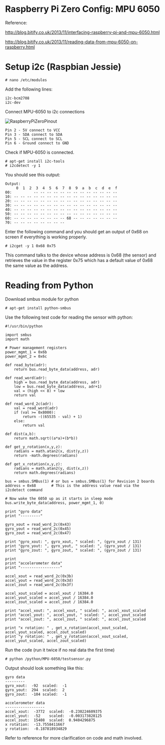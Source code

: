 # Raspberry Pi Zero Config: MPU 6050

Reference:

http://blog.bitify.co.uk/2013/11/interfacing-raspberry-pi-and-mpu-6050.html

http://blog.bitify.co.uk/2013/11/reading-data-from-mpu-6050-on-raspberry.html

# Setup i2c (Raspbian Jessie)
```
# nano /etc/modules
```
Add the following lines:

```
i2c-bcm2708
i2c-dev
```

Connect MPU-6050 to i2c connections

![RaspberryPiZeroPinout](https://elementztechblog.files.wordpress.com/2016/05/gpio.png?w=700)

```
Pin 2 - 5V connect to VCC
Pin 3 - SDA connect to SDA
Pin 5 - SCL connect to SCL
Pin 6 - Ground connect to GND
```

Check if MPU-6050 is connected.
```
# apt-get install i2c-tools
# i2cdetect -y 1
```

You should see this output:
```
Output:
     0  1  2  3  4  5  6  7  8  9  a  b  c  d  e  f
00:          -- -- -- -- -- -- -- -- -- -- -- -- --
10: -- -- -- -- -- -- -- -- -- -- -- -- -- -- -- --
20: -- -- -- -- -- -- -- -- -- -- -- -- -- -- -- --
30: -- -- -- -- -- -- -- -- -- -- -- -- -- -- -- --
40: -- -- -- -- -- -- -- -- -- -- -- -- -- -- -- --
50: -- -- -- -- -- -- -- -- -- -- -- -- -- -- -- --
60: -- -- -- -- -- -- -- -- 68 -- -- -- -- -- -- --
70: -- -- -- -- -- -- -- --
```
Enter the following command and you should get an output of 0x68 on screen if everything is working properly.
```
# i2cget -y 1 0x68 0x75
```
This command talks to the device whose address is 0x68 (the sensor) and retrieves the value in the register 0x75 which has a default value of 0x68 the same value as the address.
# Reading from Python
Download smbus module for python
```
# apt-get install python-smbus
```
Use the following test code for reading the sensor with python:
```
#!/usr/bin/python

import smbus
import math

# Power management registers
power_mgmt_1 = 0x6b
power_mgmt_2 = 0x6c

def read_byte(adr):
    return bus.read_byte_data(address, adr)

def read_word(adr):
    high = bus.read_byte_data(address, adr)
    low = bus.read_byte_data(address, adr+1)
    val = (high << 8) + low
    return val

def read_word_2c(adr):
    val = read_word(adr)
    if (val >= 0x8000):
        return -((65535 - val) + 1)
    else:
        return val

def dist(a,b):
    return math.sqrt((a*a)+(b*b))

def get_y_rotation(x,y,z):
    radians = math.atan2(x, dist(y,z))
    return -math.degrees(radians)

def get_x_rotation(x,y,z):
    radians = math.atan2(y, dist(x,z))
    return math.degrees(radians)

bus = smbus.SMBus(1) # or bus = smbus.SMBus(1) for Revision 2 boards
address = 0x68       # This is the address value read via the i2cdetect command

# Now wake the 6050 up as it starts in sleep mode
bus.write_byte_data(address, power_mgmt_1, 0)

print "gyro data"
print "---------"

gyro_xout = read_word_2c(0x43)
gyro_yout = read_word_2c(0x45)
gyro_zout = read_word_2c(0x47)

print "gyro_xout: ", gyro_xout, " scaled: ", (gyro_xout / 131)
print "gyro_yout: ", gyro_yout, " scaled: ", (gyro_yout / 131)
print "gyro_zout: ", gyro_zout, " scaled: ", (gyro_zout / 131)

print
print "accelerometer data"
print "------------------"

accel_xout = read_word_2c(0x3b)
accel_yout = read_word_2c(0x3d)
accel_zout = read_word_2c(0x3f)

accel_xout_scaled = accel_xout / 16384.0
accel_yout_scaled = accel_yout / 16384.0
accel_zout_scaled = accel_zout / 16384.0

print "accel_xout: ", accel_xout, " scaled: ", accel_xout_scaled
print "accel_yout: ", accel_yout, " scaled: ", accel_yout_scaled
print "accel_zout: ", accel_zout, " scaled: ", accel_zout_scaled

print "x rotation: " , get_x_rotation(accel_xout_scaled, accel_yout_scaled, accel_zout_scaled)
print "y rotation: " , get_y_rotation(accel_xout_scaled, accel_yout_scaled, accel_zout_scaled)
```
Run the code (run it twice if no real data the first time)
```
# python /python/MPU-6050/testsensor.py
```
Output should look something like this:
```
gyro data
---------
gyro_xout:  -92  scaled:  -1
gyro_yout:  294  scaled:  2
gyro_zout:  -104 scaled:  -1

accelerometer data
------------------
accel_xout:  -3772  scaled:  -0.230224609375
accel_yout:  -52    scaled:  -0.003173828125
accel_zout:  15408  scaled:  0.9404296875
x rotation:  -13.7558411667
y rotation:  -0.187818934829
```
Refer to reference for more clarification on code and math involved.
